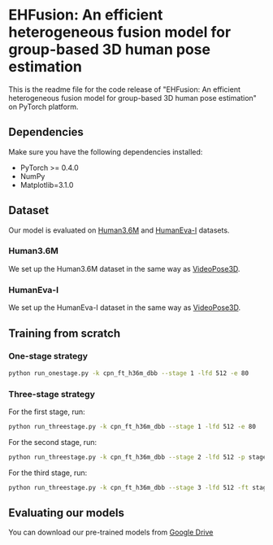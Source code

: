 # EHFusion: An efficient heterogeneous fusion model for group-based 3D human pose estimation

This is the readme file for the code release of "EHFusion: An efficient heterogeneous fusion model for group-based 3D human pose estimation" on PyTorch platform.

## Dependencies
Make sure you have the following dependencies installed:
* PyTorch >= 0.4.0
* NumPy
* Matplotlib=3.1.0

## Dataset

Our model is evaluated on [Human3.6M](http://vision.imar.ro/human3.6m) and [HumanEva-I](http://humaneva.is.tue.mpg.de/datasets_human_1) datasets.

### Human3.6M
We set up the Human3.6M dataset in the same way as [VideoPose3D](https://github.com/facebookresearch/VideoPose3D/blob/master/DATASETS.md). 

### HumanEva-I
We set up the HumanEva-I dataset in the same way as [VideoPose3D](https://github.com/facebookresearch/VideoPose3D/blob/master/DATASETS.md).

## Training from scratch
### One-stage strategy

```bash
python run_onestage.py -k cpn_ft_h36m_dbb --stage 1 -lfd 512 -e 80
```
### Three-stage strategy

For the first stage, run:

```bash
python run_threestage.py -k cpn_ft_h36m_dbb --stage 1 -lfd 512 -e 80
```

For the second stage, run:
```bash
python run_threestage.py -k cpn_ft_h36m_dbb --stage 2 -lfd 512 -p stage_1_best_model.bin -e 80
```

For the third stage, run:
```bash
python run_threestage.py -k cpn_ft_h36m_dbb --stage 3 -lfd 512 -ft stage_2_best_model.bin -lr 0.0005 -e 80
```
## Evaluating our models

You can download our pre-trained models from [Google Drive](https://drive.google.com/drive/u/0/my-drive)
